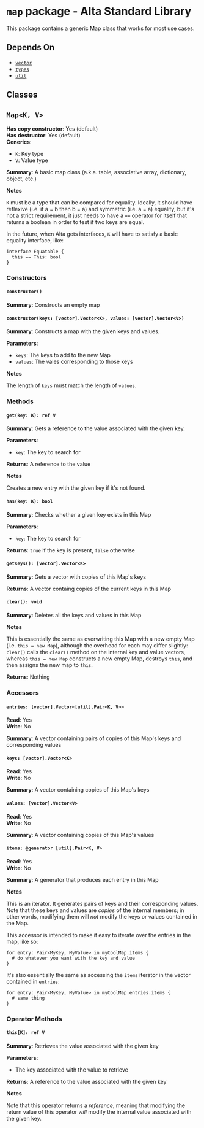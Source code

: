 # `map` package - Alta Standard Library
This package contains a generic Map class that works for most use cases.

## Depends On
  * [`vector`](vector.md)
  * [`types`](types.md)
  * [`util`](util.md)

Classes
---
## `Map<K, V>`
**Has copy constructor**: Yes (default)\
**Has destructor**: Yes (default)\
**Generics**:
  * `K`: Key type
  * `V`: Value type

**Summary**: A basic map class (a.k.a. table, associative array, dictionary, object, etc.)

**Notes**

`K` must be a type that can be compared for equality. Ideally, it should have reflexive (i.e. if a = b then b = a) and symmetric (i.e. a = a) equality, but it's not a strict requirement, it just needs to have a `==` operator for itself that returns a boolean in order to test if two keys are equal.

In the future, when Alta gets interfaces, `K` will have to satisfy a basic equality interface, like:
```alta
interface Equatable {
  this == This: bool
}
```

### Constructors
#### `constructor()`
**Summary**: Constructs an empty map

#### `constructor(keys: [vector].Vector<K>, values: [vector].Vector<V>)`
**Summary**: Constructs a map with the given keys and values.

**Parameters**:
  * `keys`: The keys to add to the new Map
  * `values`: The vales corresponding to those keys

**Notes**

The length of `keys` must match the length of `values`.

### Methods
#### `get(key: K): ref V`
**Summary**: Gets a reference to the value associated with the given key.

**Parameters**:
  * `key`: The key to search for

**Returns**: A reference to the value

**Notes**

Creates a new entry with the given key if it's not found.

#### `has(key: K): bool`
**Summary**: Checks whether a given key exists in this Map

**Parameters**:
  * `key`: The key to search for

**Returns**: `true` if the key is present, `false` otherwise

#### `getKeys(): [vector].Vector<K>`
**Summary**: Gets a vector with copies of this Map's keys

**Returns**: A vector containg copies of the current keys in this Map

#### `clear(): void`
**Summary**: Deletes all the keys and values in this Map

**Notes**

This is essentially the same as overwriting this Map with a new empty Map (i.e. `this = new Map`), although the overhead for each may differ slightly: `clear()` calls the `clear()` method on the internal key and value vectors, whereas `this = new Map` constructs a new empty Map, destroys `this`, and then assigns the new map to `this`.

**Returns**: Nothing

### Accessors
#### `entries: [vector].Vector<[util].Pair<K, V>>`
**Read**: Yes\
**Write**: No

**Summary**: A vector containing pairs of copies of this Map's keys and corresponding values

#### `keys: [vector].Vector<K>`
**Read**: Yes\
**Write**: No

**Summary**: A vector containing copies of this Map's keys

#### `values: [vector].Vector<V>`
**Read**: Yes\
**Write**: No

**Summary**: A vector containing copies of this Map's values

#### `items: @generator [util].Pair<K, V>`
**Read**: Yes\
**Write**: No

**Summary**: A generator that produces each entry in this Map

**Notes**

This is an iterator. It generates pairs of keys and their corresponding values. Note that these keys and values are *copies* of the internal members; in other words, modifying them will *not* modify the keys or values contained in the Map.

This accessor is intended to make it easy to iterate over the entries in the map, like so:
```alta
for entry: Pair<MyKey, MyValue> in myCoolMap.items {
  # do whatever you want with the key and value
}
```

It's also essentially the same as accessing the `items` iterator in the vector contained in `entries`:
```alta
for entry: Pair<MyKey, MyValue> in myCoolMap.entries.items {
  # same thing
}
```

### Operator Methods
#### `this[K]: ref V`
**Summary**: Retrieves the value associated with the given key

**Parameters**:
  * The key associated with the value to retrieve

**Returns**: A reference to the value associated with the given key

**Notes**

Note that this operator returns a *reference*, meaning that modifying the return value of this operator *will* modify the internal value associated with the given key.
